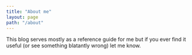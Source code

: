 ```yaml
---
title: "About me"
layout: page
path: "/about"
---
```


This blog serves mostly as a reference guide for me but if you ever find it useful (or see something blatantly wrong) let me know.